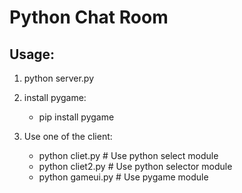 # Python Chat Room

## Usage:

1. python server.py

2. install pygame:
	* pip install pygame

2. Use one of the client:
	* python cliet.py   # Use python select module
	* python cliet2.py  # Use python selector module
	* python gameui.py  # Use pygame module
